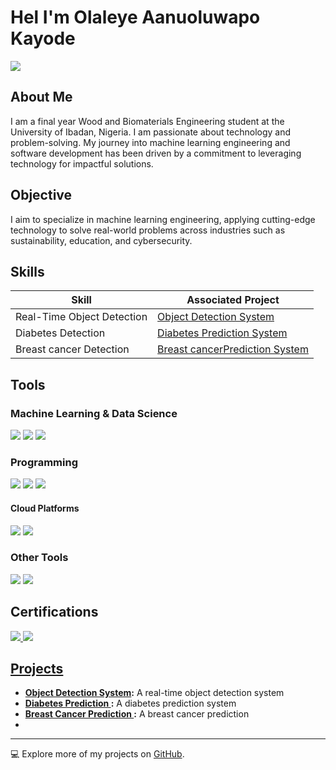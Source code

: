 # Hel I'm Olaleye Aanuoluwapo Kayode
<a href="https://www.linkedin.com/in/olaleye-aanuoluwapo-kayode"><img src="https://img.shields.io/badge/-LinkedIn-0072b1?&style=for-the-badge&logo=linkedin&logoColor=white" /></a>

## About Me
I am a final year Wood and Biomaterials Engineering student at the University of Ibadan, Nigeria. I am passionate about technology and problem-solving. My journey into machine learning engineering and software development has been driven by a commitment to leveraging technology for impactful solutions.

## Objective
I aim to specialize in machine learning engineering, applying cutting-edge technology to solve real-world problems across industries such as sustainability, education, and cybersecurity.

## Skills
| Skill                                         | Associated Project         |
|-----------------------------------------------|----------------------------|
| Real-Time Object Detection                    | <a href="https://github.com/OAKVISUALZ/Detection-Lab/tree/main">Object Detection System</a> |
| Diabetes Detection                             | <a href="https://github.com/OAKVISUALZ/Prediction-of-Diabetes">Diabetes Prediction System</a> |
| Breast cancer Detection                        | <a href="https://github.com/OAKVISUALZ/Breast-Cancer-Prediction/"> Breast cancerPrediction System</a> |






## Tools
### Machine Learning & Data Science
<div>
    <img src="https://img.shields.io/badge/-TensorFlow-FF6F00?&style=for-the-badge&logo=TensorFlow&logoColor=white" />
    <img src="https://img.shields.io/badge/-Scikit_Learn-F7931E?&style=for-the-badge&logo=scikit-learn&logoColor=white" />
    <img src="https://img.shields.io/badge/-Jupyter_Notebook-F37626?&style=for-the-badge&logo=Jupyter&logoColor=white" />
</div>

### Programming
<div>
    <img src="https://img.shields.io/badge/-Python-3776AB?&style=for-the-badge&logo=Python&logoColor=white" />
    <img src="https://img.shields.io/badge/-C-A8B9CC?&style=for-the-badge&logo=C&logoColor=white" />
    <img src="https://img.shields.io/badge/-SQL-4479A1?&style=for-the-badge&logo=MySQL&logoColor=white" />
</div>

#### Cloud Platforms
<div>
    <img src="https://img.shields.io/badge/-Google_Cloud-4285F4?&style=for-the-badge&logo=Google-Cloud&logoColor=white" />
    <img src="https://img.shields.io/badge/-Microsoft_Azure-0078D4?&style=for-the-badge&logo=Microsoft-Azure&logoColor=white" />
</div>

### Other Tools
<div>
    <img src="https://img.shields.io/badge/-Git-F05032?&style=for-the-badge&logo=Git&logoColor=white" />
    <img src="https://img.shields.io/badge/-Google_Colab-F9AB00?&style=for-the-badge&logo=Google-Colab&logoColor=white" />
</div>

## Certifications
<div>
    <a href="https://www.coursera.org/account/accomplishments/specialization/YZHA9PPIE70J" target="_blank">
        <img src="https://img.shields.io/badge/-Coursera_Specialization-0056D2?&style=for-the-badge&logo=Coursera&logoColor=white" />
    </a>
     <a href="https://www.cloudskillsboost.google/public_profiles/f645731c-761d-45aa-b8c4-2c24e216302b" target="_blank">
         <img src="https://img.shields.io/badge/-Google_Cloud_Skills_Boost-4285F4?&style=for-the-badge&logo=Google-Cloud&logoColor=white" 
 />
</div>

## Projects
- **[Object Detection System](https://github.com/OAKVISUALZ/Detection-Lab/tree/main):** A real-time object detection system
- **[Diabetes Prediction ](https://github.com/OAKVISUALZ/Prediction-of-Diabetes):** A diabetes prediction system
- **[Breast Cancer Prediction ](https://github.com/OAKVISUALZ/Breast-Cancer-Prediction/):** A breast cancer prediction
-


---
💻 Explore more of my projects on [GitHub](https://github.com/OAKVISUALZ/OAK-Portfolio).
